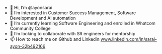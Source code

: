 - 👋 Hi, I’m @ayonsarai
- 👀 I’m interested in Customer Success Management, Software Development  and AI automation
- 🌱 I’m currently learning Software Engineering and enrolled in Whatcom Community College
- 💞️ I’m looking to collaborate with SR engineers for mentorship
- 📫 How to reach me on Github and Linkedin www.linkedin.com/in/sarai-ayon-32b492166

<!---
ayonsarai/ayonsarai is a ✨ special ✨ repository because its `README.md` (this file) appears on your GitHub profile.
You can click the Preview link to take a look at your changes.
--->
